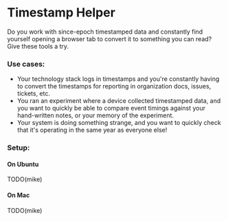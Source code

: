# Timestamp Helper
Do you work with since-epoch timestamped data and constantly find yourself opening a browser tab to convert it to something you can read? Give these tools a try.

### Use cases:
* Your technology stack logs in timestamps and you're constantly having to convert the timestamps for reporting in organization docs, issues, tickets, etc.
* You ran an experiment where a device collected timestamped data, and you want to quickly be able to compare event timings against your hand-written notes, or your memory of the experiment.
* Your system is doing something strange, and you want to quickly check that it's operating in the same year as everyone else!

### Setup:

#### On Ubuntu
TODO(mike)

#### On Mac
TODO(mike)
